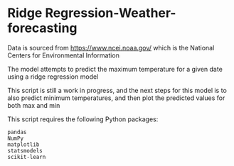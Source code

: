 # Ridge Regression-Weather-forecasting
Data is sourced from https://www.ncei.noaa.gov/ which is the National Centers for Environmental Information

The model attempts to predict the maximum temperature for a given date using a ridge regression model

This script is still a work in progress, and the next steps for this model is to also predict minimum temperatures, and then plot the predicted values for both max and min

This script requires the following Python packages:
```
pandas
NumPy
matplotlib
statsmodels
scikit-learn
```


